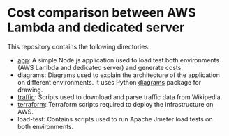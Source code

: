# Cost comparison between AWS Lambda and dedicated server

This repository contains the following directories:
- [app](app/README.md): A simple Node.js application used to 
    load test both environments (AWS Lambda and dedicated server) and
    generate costs.
- diagrams: Diagrams used to explain the architecture of the
    application on different environments. It uses Python [diagrams](https://diagrams.mingrammer.com/)
    package for drawing.
- [traffic](app/README.md): Scripts used to download and parse
    traffic data from Wikipedia.
- [terraform](terraform/README.md): Terraform scripts required
    to deploy the infrastructure on AWS.
- load-test: Contains scripts used to run Apache Jmeter load tests
    on both environments.
